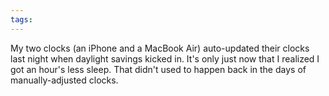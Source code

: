 ```yaml
---
tags: 
---
```


My two clocks (an iPhone and a MacBook Air) auto-updated their clocks last night when daylight savings kicked in. It's only just now that I realized I got an hour's less sleep. That didn't used to happen back in the days of manually-adjusted clocks.
